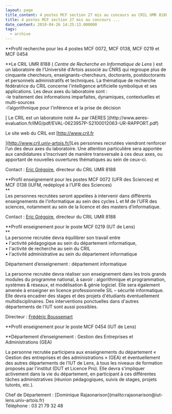 ```yaml
---
layout: page
title_content: 4 postes MCF section 27 mis au concours au CRIL UMR 8188, Lens
title: 4 postes MCF section 27 mis au concours ...
date_content: 2010-04-26 14:25:13.000000
tags:
  - archive
---
```

**Profil recherche pour les 4 postes MCF 0072, MCF 0138, MCF 0219 et MCF 0454  
  
**Le CRIL UMR 8188 ( _Centre de Recherche en Informatique de Lens_ ) est un
laboratoire de l'Université d'Artois associé au CNRS qui regroupe plus de
cinquante chercheurs, enseignants-chercheurs, doctorants, postdoctorants et
personnels administratifs et techniques. La thématique de recherche
fédératrice du CRIL concerne l'intelligence artificielle symbolique et ses
applications. Les deux axes du laboratoire sont :  
-le traitement des informations imparfaites, dynamiques, contextuelles et multi-sources   
-l’algorithmique pour l'inférence et la prise de décision   
  
[ Le CRIL est un laboratoire noté A+ par l’AERES ](http://www.aeres-
evaluation.fr/IMG/pdf/EVAL-0623957P-S2100012063-UR-RAPPORT.pdf)  
  
Le site web du CRIL est [http://www.cril.fr  
  
](http://www.cril.univ-artois.fr/)Les personnes recrutées viendront renforcer
l’un des deux axes du laboratoire. Une attention particulière sera apportée
aux candidatures s’inscrivant de manière transversale à ces deux axes, ou
apportant de nouvelles ouvertures thématiques au sein de ceux-ci.  
  
Contact : [Eric Grégoire](mailto:gregoire@cril.univ-artois.fr), directeur du
CRIL UMR 8188  
  
**Profil enseignement pour les postes MCF 0072 (UFR des Sciences) et MCF 0138
(IUFM, redéployé à l’UFR des Sciences)  
**  
Les personnes recrutées seront appelées à intervenir dans différents
enseignements de l’informatique au sein des cycles L et M de l’UFR des
sciences, notamment au sein de la licence et des masters d’informatique.  
  
Contact : [Eric Grégoire](mailto:gregoire@cril.univ-artois.fr), directeur du
CRIL UMR 8188  
  
**Profil enseignement pour le poste MCF 0219 (IUT de Lens)  
**  
La personne recrutée devra équilibrer son travail entre  
• l'activité pédagogique au sein du département informatique,  
• l'activité de recherche au sein du CRIL  
• l'activité administrative au sein du département informatique  
  
Département d’enseignement : département informatique  
  
La personne recrutée devra réaliser son enseignement dans les trois grands
modules du programme national, à savoir : algorithmique et programmation,
systèmes & réseaux, et modélisation & génie logiciel. Elle sera également
amenée à enseigner en licence professionnelle SIL – sécurité informatique.
Elle devra encadrer des stages et des projets d'étudiants éventuellement
multidisciplinaires. Des interventions ponctuelles dans d'autres départements
de l'IUT sont aussi possibles.  
  
Directeur : [ Frédéric Boussemart ](mailto:boussemart@cril.univ-artois.fr)  
  
  
**Profil enseignement pour le poste MCF 0454 (IUT de Lens)  
  
**Département d’enseignement : Gestion des Entreprises et Administrations
(GEA)  
  
La personne recrutée participera aux enseignements du département « Gestion
des entreprises et des administrations » (GEA) et éventuellement des autres
départements de l’IUT de Lens, à tous les niveaux de formation proposés par
l'institut (DUT et Licence Pro). Elle devra s'impliquer activement dans la vie
du département, en participant à ces différentes tâches administratives
(réunion pédagogiques, suivis de stages, projets tutorés, etc.).  
  
Chef de Département : [Dominique Rajaonarison](mailto:rajaonarison@iut-
lens.univ-artois.fr)  
Téléphone : 03 21 79 32 48

